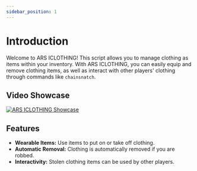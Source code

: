 ```yaml
---
sidebar_position: 1
---
```


# Introduction

Welcome to ARS ICLOTHING! This script allows you to manage clothing as items within your inventory. With ARS ICLOTHING, you can easily equip and remove clothing items, as well as interact with other players' clothing through commands like `chainsnatch`.

## Video Showcase

[![ARS ICLOTHING Showcase](https://i.imgur.com/1TUHGpE.png)](https://youtu.be/AbbjyS0m674)

## Features

- **Wearable Items:** Use items to put on or take off clothing.
- **Automatic Removal:** Clothing is automatically removed if you are robbed.
- **Interactivity:** Stolen clothing items can be used by other players.